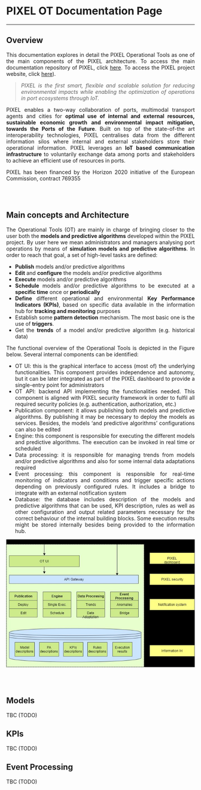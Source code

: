 # PIXEL OT Documentation Page 



---

## Overview
<div align="justify">

This documentation explores in detail the PIXEL Operational Tools as one of the main components of the PIXEL architecture. To access the main documentation repository of PIXEL, click [here](https://pixel-ports.readthedocs.io/en/latest/). To access the PIXEL project website, click [here](https://pixel-ports.eu/)).

> *PIXEL is the first smart, flexible and scalable solution for reducing environmental impacts while enabling the optimization of operations in port ecosystems through IoT.*

PIXEL enables a two-way collaboration of ports, multimodal transport agents and cities for **optimal use of internal and external resources, sustainable economic growth and environmental impact mitigation, towards the Ports of the Future**. Built on top of the state-of-the art interoperability technologies, PIXEL centralises data from the different information silos where internal and external stakeholders store their operational information. PIXEL leverages an **IoT based communication infrastructure** to voluntarily exchange data among ports and stakeholders to achieve an efficient use of resources in ports.

PIXEL has been financed by the Horizon 2020 initiative of the European Commission, contract 769355  
</div>
<br/><br/>


## Main concepts and Architecture
<div align="justify">

The Operational Tools (OT) are mainly in charge of bringing closer to the user both the **models and predictive algorithms** developed within the PIXEL project. By user here we mean administrators and managers analysing port operations by means of **simulation models and predictive algorithms**. In order to reach that goal, a set of high-level tasks are defined: 

   - **Publish** models and/or predictive algorithms
   - **Edit** and **configure** the models and/or predictive algorithms
   - **Execute** models and/or predictive algorithms
   - **Schedule** models and/or predictive algorithms to be executed at a **specific time** once or **periodically**
   - **Define** different operational and environmental **Key Performance Indicators (KPIs)**, based on specific data available in the information hub for **tracking and monitoring** purposes
   - Establish some **pattern detection** mechanism. The most basic one is the use of **triggers**. 
   - Get the **trends** of a model and/or predictive algorithm (e.g. historical data)


The functional overview of the Operational Tools is depicted in the Figure below. Several internal components can be identified:

   - OT UI: this is the graphical interface to access (most of) the underlying functionalities. This component provides independence and autonomy, but it can be later integrated as part of the PIXEL dashboard to provide a single-entry point for administrators
   - OT API: backend API implementing the functionalities needed. This component is aligned with PIXEL security framework in order to fulfil all required security policies (e.g. authentication, authorization, etc.)
   - Publication component: it allows publishing both models and predictive algorithms. By publishing it may be necessary to deploy the models as services. Besides, the models ‘and predictive algorithms’ configurations can also be edited
   - Engine: this component is responsible for executing the different models and predictive algorithms. The execution can be invoked in real time or scheduled
   - Data processing: it is responsible for managing trends from models and/or predictive algorithms and also for some internal data adaptations required
   - Event processing: this component is responsible for real-time monitoring of indicators and conditions and trigger specific actions depending on previously configured rules. It includes a bridge to integrate with an external notification system
   - Database: the database includes description of the models and predictive algorithms that can be used, KPI description, rules as well as other configuration and output related parameters necessary for the correct behaviour of the internal building blocks. Some execution results might be stored internally besides being provided to the information hub.

<p align="center">
<img src="img/ot_diagram.jpg" alt="PIXEL OT diagram" align="center" />
<!-- ![PIXEL OT Architecture](img/ot_diagram.jpg) -->
</p>

<br/><br/>

</div>


## Models

TBC (TODO)


## KPIs

TBC (TODO)

## Event Processing

TBC (TODO)



 
